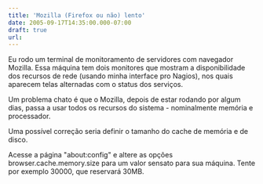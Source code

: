 ```yaml
---
title: 'Mozilla (Firefox ou não) lento'
date: 2005-09-17T14:35:00.000-07:00
draft: true
url: 
---
```


Eu rodo um terminal de monitoramento de servidores com navegador Mozilla. Essa máquina tem dois monitores que mostram a disponibilidade dos recursos de rede (usando minha interface pro Nagios), nos quais aparecem telas alternadas com o status dos serviços.  
  
Um problema chato é que o Mozilla, depois de estar rodando por algum dias, passa a usar todos os recursos do sistema - nominalmente memória e processador.  
  
Uma possível correção seria definir o tamanho do cache de memória e de disco.  
  
Acesse a página "about:config" e altere as opções browser.cache.memory.size para um valor sensato para sua máquina. Tente por exemplo 30000, que reservará 30MB.
